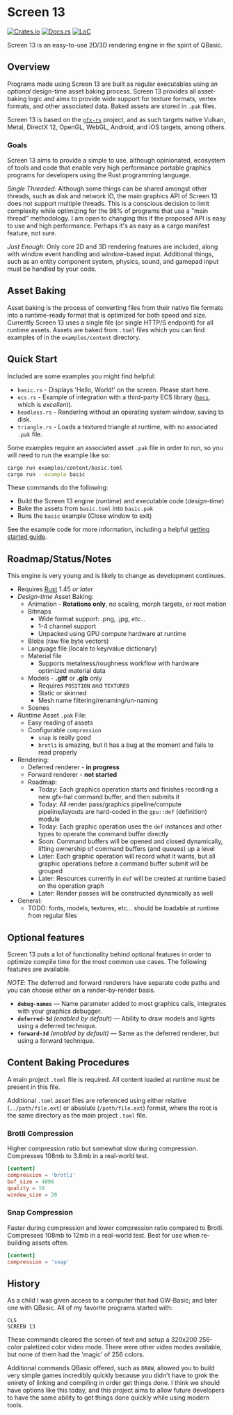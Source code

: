 # Screen 13

[![Crates.io](https://img.shields.io/crates/v/screen-13.svg)](https://crates.io/crates/screen-13)
[![Docs.rs](https://docs.rs/screen-13/badge.svg)](https://docs.rs/screen-13)
[![LoC](https://tokei.rs/b1/github/attackgoat/screen-13?category=code)](https://github.com/attackgoat/screen-13)

Screen 13 is an easy-to-use 2D/3D rendering engine in the spirit of QBasic.

## Overview

Programs made using Screen 13 are built as regular executables using an _optional_ design-time asset baking process. Screen 13 provides all asset-baking logic and aims to provide wide support for texture formats, vertex formats, and other associated data. Baked assets are stored in `.pak` files.

Screen 13 is based on the [`gfx-rs`](https://github.com/gfx-rs/gfx) project, and as such targets native Vulkan, Metal, DirectX 12, OpenGL, WebGL, Android, and iOS targets, among others.

### Goals

Screen 13 aims to provide a simple to use, although opinionated, ecosystem of tools and code that enable very high performance portable graphics programs for developers using the Rust programming language.

_Single Threaded:_ Although some things can be shared amongst other threads, such as disk and network IO, the main graphics API of Screen 13 does not support multiple threads. This is a conscious decision to limit complexity while optimizing for the 98% of programs that use a "main thread" methodology. I am open to changing this if the proposed API is easy to use and high performance. Perhaps it's as easy as a cargo manifest feature, not sure.

_Just Enough:_ Only core 2D and 3D rendering features are included, along with window event handling and window-based input. Additional things, such as an entity component system, physics, sound, and gamepad input must be handled by your code.

## Asset Baking

Asset baking is the process of converting files from their native file formats into a runtime-ready format that is optimized for both speed and size. Currently Screen 13 uses a single file (or single HTTP/S endpoint) for all runtime assets. Assets are baked from `.toml` files which you can find examples of in the `examples/content` directory.

## Quick Start

Included are some examples you might find helpful:

- `basic.rs` - Displays 'Hello, World!' on the screen. Please start here.
- `ecs.rs` - Example of integration with a third-party ECS library ([`hecs`](https://crates.io/crates/hecs), which is _excellent_).
- `headless.rs` - Rendering without an operating system window, saving to disk.
- `triangle.rs` - Loads a textured triangle at runtime, with no associated `.pak` file.

Some examples require an associated asset `.pak` file in order to run, so you will need to run the example like so:

```bash
cargo run examples/content/basic.toml
cargo run --example basic
```

These commands do the following:

- Build the Screen 13 engine (_runtime_) and executable code (_design-time_)
- Bake the assets from `basic.toml` into `basic.pak`
- Runs the `basic` example (Close window to exit)

See the example code for more information, including a helpful [getting started guide](examples/README.md).

## Roadmap/Status/Notes

This engine is very young and is likely to change as development continues.

- Requires [Rust](https://www.rust-lang.org/) 1.45 _or later_
- _Design-time_ Asset Baking:
  - Animation - **Rotations only**, no scaling, morph targets, or root motion
  - Bitmaps
    - Wide format support: .png, .jpg, _etc..._
    - 1-4 channel support
    - Unpacked using GPU compute hardware at runtime
  - Blobs (raw file byte vectors)
  - Language file (locale to key/value dictionary)
  - Material file
    - Supports metalness/roughness workflow with hardware optimized material data
  - Models - **.gltf** or **.glb** only
    - Requires `POSITION` and `TEXTURE0`
    - Static or skinned
    - Mesh name filtering/renaming/un-naming
  - Scenes
- _Runtime_ Asset `.pak` File:
  - Easy reading of assets
  - Configurable `compression`
    - `snap` is really good
    - `brotli` is amazing, but it has a bug at the moment and fails to read properly
- Rendering:
  - Deferred renderer - **in progress**
  - Forward renderer - **not started**
  - Roadmap:
    - Today: Each graphics operation starts and finishes recording a new gfx-hal command buffer, and then submits it
    - Today: All render pass/graphics pipeline/compute pipeline/layouts are hard-coded in the `gpu::def` (definition) module
    - Today: Each graphic operation uses the `def` instances and other types to operate the command buffer directly
    - Soon: Command buffers will be opened and closed dynamically, lifting ownership of command buffers (and queues) up a level
    - Later: Each graphic operation will record what it wants, but all graphic operations before a command buffer submit will be grouped
    - Later: Resources currently in `def` will be created at runtime based on the operation graph
    - Later: Render passes will be constructed dynamically as well
- General:
  - TODO: fonts, models, textures, etc... should be loadable at runtime from regular files

## Optional features

Screen 13 puts a lot of functionality behind optional features in order to optimize compile time for the most common use cases. The following features are available.

_NOTE_: The deferred and forward renderers have separate code paths and you can choose either on a render-by-render basis.

- **`debug-names`** — Name parameter added to most graphics calls, integrates with your graphics debugger.
- **`deferred-3d`** *(enabled by default)* — Ability to draw models and lights using a deferred technique.
- **`forward-3d`** *(enabled by default)* — Same as the deferred renderer, but using a forward technique.

## Content Baking Procedures

A main project `.toml` file is required. All content loaded at runtime must be present in this file.

Additional `.toml` asset files are referenced using either relative (`../path/file.ext`) or absolute (`/path/file.ext`) format, where the root is the same directory as the main project `.toml` file.

### Brotli Compression

Higher compression ratio but somewhat slow during compression. Compresses 108mb to 3.8mb in a real-world test.

```toml
[content]
compression = 'brotli'
buf_size = 4096
quality = 10
window_size = 20
```

### Snap Compression

Faster during compression and lower compression ratio compared to Brotli. Compresses 108mb to 12mb in a real-world test. Best for use when re-building assets often.

```toml
[content]
compression = 'snap'
```

## History

As a child I was given access to a computer that had GW-Basic; and later one with QBasic. All of my favorite programs started with:

```basic
CLS
SCREEN 13
```

These commands cleared the screen of text and setup a 320x200 256-color paletized color video mode. There were other video modes available, but none of them had the 'magic' of 256 colors.

Additional commands QBasic offered, such as `DRAW`, allowed you to build very simple games incredibly quickly because you didn't have to grok the enirety of linking and compiling in order get things done. I think we should have options like this today, and this project aims to allow future developers to have the same ability to get things done quickly while using modern tools.
